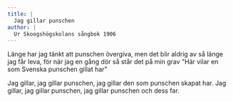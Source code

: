 ```yaml
---
title: |
  Jag gillar punschen
author: |
  Ur Skoogshögskolans sångbok 1906
---
```

Länge har jag tänkt
att punschen övergiva,
men det blir aldrig av
så länge jag får leva,
för när jag en gång dör
så står det på min grav
"Här vilar en som
Svenska punschen gillat har"

Jag gillar, jag gillar punschen,
jag gillar den som punschen skapat har.
Jag gillar, jag gillar punschen,
jag gillar punschen och dess far.
